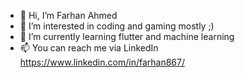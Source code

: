 - 👋 Hi, I’m Farhan Ahmed
- 👀 I’m interested in coding and gaming mostly ;)
- 🌱 I’m currently learning flutter and machine learning
- 📫 You can reach me via LinkedIn https://www.linkedin.com/in/farhan867/

<!---
farhan86/farhan86 is a ✨ special ✨ repository because its `README.md` (this file) appears on your GitHub profile.
You can click the Preview link to take a look at your changes.
--->
